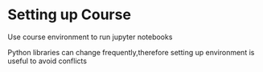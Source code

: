 # Setting up Course
Use course environment to run jupyter notebooks

Python libraries can change frequently,therefore setting up environment is useful to avoid conflicts
